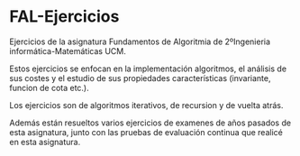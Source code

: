# FAL-Ejercicios
Ejercicios de la asignatura Fundamentos de Algoritmia de 2ºIngenieria informática-Matemáticas UCM.

Estos ejercicios se enfocan en la implementación algoritmos, el análisis de sus costes y el estudio de sus propiedades características (invariante, funcion de cota etc.).

Los ejercicios son de algoritmos iterativos, de recursion y de vuelta atrás.

Además están resueltos varios ejercicios de examenes de años pasados de esta asignatura, junto con las pruebas de evaluación continua que realicé en esta asignatura.
